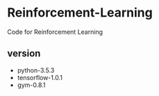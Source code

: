 # Reinforcement-Learning

Code for Reinforcement Learning


## version
* python-3.5.3
* tensorflow-1.0.1
* gym-0.8.1


